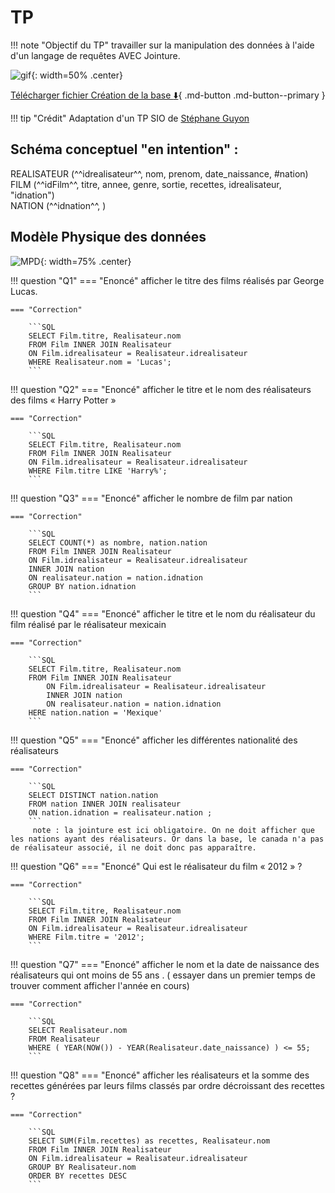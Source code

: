 # TP 

!!! note "Objectif du TP"
	travailler sur la manipulation des données à l'aide d'un langage de requêtes AVEC Jointure.

![gif](./data/tp2/cinema.gif){: width=50% .center}

[Télécharger fichier Création de la base :arrow_down:](./data/tp2/cinema2.sql){ .md-button .md-button--primary }

!!! tip "Crédit"
	Adaptation d'un TP SIO de [Stéphane Guyon](http://guyonst.free.fr)

##  Schéma conceptuel "en intention" : 
REALISATEUR (^^idrealisateur^^, nom, prenom, date_naissance, #nation)<br />
FILM (^^idFilm^^, titre, annee, genre, sortie, recettes, idrealisateur, "idnation")<br />
NATION (^^idnation^^, )

## Modèle Physique des données

![MPD](./data/tp2/MPD2.png){: width=75% .center}


!!! question "Q1"
    === "Enoncé"
        afficher le titre des films réalisés par George Lucas.

    === "Correction"

        ```SQL
        SELECT Film.titre, Realisateur.nom
		FROM Film INNER JOIN Realisateur
		ON Film.idrealisateur = Realisateur.idrealisateur
		WHERE Realisateur.nom = 'Lucas';
        ```

!!! question "Q2"
    === "Enoncé"
        afficher le titre et le nom des réalisateurs des films « Harry Potter »

    === "Correction"

        ```SQL
        SELECT Film.titre, Realisateur.nom
		FROM Film INNER JOIN Realisateur
		ON Film.idrealisateur = Realisateur.idrealisateur
		WHERE Film.titre LIKE 'Harry%';
        ```

!!! question "Q3"
    === "Enoncé"
        afficher le nombre de film par nation

    === "Correction"

        ```SQL
        SELECT COUNT(*) as nombre, nation.nation
        FROM Film INNER JOIN Realisateur
        ON Film.idrealisateur = Realisateur.idrealisateur
        INNER JOIN nation
        ON realisateur.nation = nation.idnation
        GROUP BY nation.idnation
        ```

!!! question "Q4"
    === "Enoncé"
        afficher le titre et le nom du réalisateur du film réalisé par le réalisateur mexicain

    === "Correction"

        ```SQL
        SELECT Film.titre, Realisateur.nom
        FROM Film INNER JOIN Realisateur
            ON Film.idrealisateur = Realisateur.idrealisateur
            INNER JOIN nation
            ON realisateur.nation = nation.idnation
        HERE nation.nation = 'Mexique'
        ```

!!! question "Q5"
    === "Enoncé"
        afficher les différentes nationalité des réalisateurs

    === "Correction"

        ```SQL
        SELECT DISTINCT nation.nation
        FROM nation INNER JOIN realisateur
        ON nation.idnation = realisateur.nation ;
        ```
         note : la jointure est ici obligatoire. On ne doit afficher que les nations ayant des réalisateurs. Or dans la base, le canada n'a pas de réalisateur associé, il ne doit donc pas apparaître.

!!! question "Q6"
    === "Enoncé"
        Qui est le réalisateur du film « 2012 » ?

    === "Correction"

        ```SQL
        SELECT Film.titre, Realisateur.nom
        FROM Film INNER JOIN Realisateur
        ON Film.idrealisateur = Realisateur.idrealisateur
        WHERE Film.titre = '2012';
        ```

!!! question "Q7"
    === "Enoncé"
        afficher le nom et la date de naissance des réalisateurs qui ont moins de 55 ans . ( essayer dans un premier temps de trouver comment afficher l'année en cours)

    === "Correction"

        ```SQL
        SELECT Realisateur.nom
        FROM Realisateur
        WHERE ( YEAR(NOW()) - YEAR(Realisateur.date_naissance) ) <= 55;
        ```

!!! question "Q8"
    === "Enoncé"
        afficher les réalisateurs et la somme des recettes générées par leurs films classés par ordre décroissant des recettes ?

    === "Correction"

        ```SQL
        SELECT SUM(Film.recettes) as recettes, Realisateur.nom
        FROM Film INNER JOIN Realisateur
        ON Film.idrealisateur = Realisateur.idrealisateur
        GROUP BY Realisateur.nom
        ORDER BY recettes DESC
        ```
<!--

ficher le nom des acteurs qui ont jou é dans Avatar.
2 – Afficher le nom des acteurs qui ont joué sous la direction de Georges Lucas.
3 – Afficher le nom des acteurs qui ont joué dans des films Fantastique.
4 – Indiquer dans quel film a joué Dicaprio.
5 – Afficher le nom des acteurs qui ont joué dans des films dont le réalisateur est américain.
6 – Afficher le nom et la date de naissance de l'acteur le plus jeune dans la base.
7 – Afficher le nom de l'acteur et le nombre de films dans lequel ils ont joué.
8 – Afficher le nom de l'acteur qui a joué dans le plus grand nombre de films présents dans la base.-->